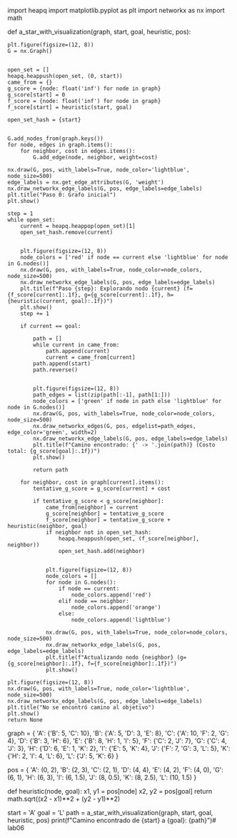 import heapq
import matplotlib.pyplot as plt
import networkx as nx
import math

def a_star_with_visualization(graph, start, goal, heuristic, pos):
   
    plt.figure(figsize=(12, 8))
    G = nx.Graph()
    
   
    open_set = []
    heapq.heappush(open_set, (0, start))
    came_from = {}
    g_score = {node: float('inf') for node in graph}
    g_score[start] = 0
    f_score = {node: float('inf') for node in graph}
    f_score[start] = heuristic(start, goal)
    
    open_set_hash = {start}
    
   
    G.add_nodes_from(graph.keys())
    for node, edges in graph.items():
        for neighbor, cost in edges.items():
            G.add_edge(node, neighbor, weight=cost)
    
    nx.draw(G, pos, with_labels=True, node_color='lightblue', node_size=500)
    edge_labels = nx.get_edge_attributes(G, 'weight')
    nx.draw_networkx_edge_labels(G, pos, edge_labels=edge_labels)
    plt.title("Paso 0: Grafo inicial")
    plt.show()
    
    step = 1
    while open_set:
        current = heapq.heappop(open_set)[1]
        open_set_hash.remove(current)
        
       
        plt.figure(figsize=(12, 8))
        node_colors = ['red' if node == current else 'lightblue' for node in G.nodes()]
        nx.draw(G, pos, with_labels=True, node_color=node_colors, node_size=500)
        nx.draw_networkx_edge_labels(G, pos, edge_labels=edge_labels)
        plt.title(f"Paso {step}: Explorando nodo {current} (f={f_score[current]:.1f}, g={g_score[current]:.1f}, h={heuristic(current, goal):.1f})")
        plt.show()
        step += 1
        
        if current == goal:
            
            path = []
            while current in came_from:
                path.append(current)
                current = came_from[current]
            path.append(start)
            path.reverse()
            
           
            plt.figure(figsize=(12, 8))
            path_edges = list(zip(path[:-1], path[1:]))
            node_colors = ['green' if node in path else 'lightblue' for node in G.nodes()]
            nx.draw(G, pos, with_labels=True, node_color=node_colors, node_size=500)
            nx.draw_networkx_edges(G, pos, edgelist=path_edges, edge_color='green', width=2)
            nx.draw_networkx_edge_labels(G, pos, edge_labels=edge_labels)
            plt.title(f"Camino encontrado: {' -> '.join(path)} (Costo total: {g_score[goal]:.1f})")
            plt.show()
            
            return path
        
        for neighbor, cost in graph[current].items():
            tentative_g_score = g_score[current] + cost
            
            if tentative_g_score < g_score[neighbor]:
                came_from[neighbor] = current
                g_score[neighbor] = tentative_g_score
                f_score[neighbor] = tentative_g_score + heuristic(neighbor, goal)
                if neighbor not in open_set_hash:
                    heapq.heappush(open_set, (f_score[neighbor], neighbor))
                    open_set_hash.add(neighbor)
                
              
                plt.figure(figsize=(12, 8))
                node_colors = []
                for node in G.nodes():
                    if node == current:
                        node_colors.append('red')
                    elif node == neighbor:
                        node_colors.append('orange')
                    else:
                        node_colors.append('lightblue')
                
                nx.draw(G, pos, with_labels=True, node_color=node_colors, node_size=500)
                nx.draw_networkx_edge_labels(G, pos, edge_labels=edge_labels)
                plt.title(f"Actualizando nodo {neighbor} (g={g_score[neighbor]:.1f}, f={f_score[neighbor]:.1f})")
                plt.show()
    
    plt.figure(figsize=(12, 8))
    nx.draw(G, pos, with_labels=True, node_color='lightblue', node_size=500)
    nx.draw_networkx_edge_labels(G, pos, edge_labels=edge_labels)
    plt.title("No se encontró camino al objetivo")
    plt.show()
    return None


graph = {
    'A': {'B': 5, 'C': 10},
    'B': {'A': 5, 'D': 3, 'E': 8},
    'C': {'A': 10, 'F': 2, 'G': 4},
    'D': {'B': 3, 'H': 6},
    'E': {'B': 8, 'H': 1, 'I': 5},
    'F': {'C': 2, 'J': 7},
    'G': {'C': 4, 'J': 3},
    'H': {'D': 6, 'E': 1, 'K': 2},
    'I': {'E': 5, 'K': 4},
    'J': {'F': 7, 'G': 3, 'L': 5},
    'K': {'H': 2, 'I': 4, 'L': 6},
    'L': {'J': 5, 'K': 6}
}


pos = {
    'A': (0, 2), 'B': (2, 3), 'C': (2, 1),
    'D': (4, 4), 'E': (4, 2), 'F': (4, 0),
    'G': (6, 1), 'H': (6, 3), 'I': (6, 1.5),
    'J': (8, 0.5), 'K': (8, 2.5), 'L': (10, 1.5)
}


def heuristic(node, goal):
    x1, y1 = pos[node]
    x2, y2 = pos[goal]
    return math.sqrt((x2 - x1)**2 + (y2 - y1)**2)


start = 'A'
goal = 'L'
path = a_star_with_visualization(graph, start, goal, heuristic, pos)
print(f"Camino encontrado de {start} a {goal}: {path}")# lab06
